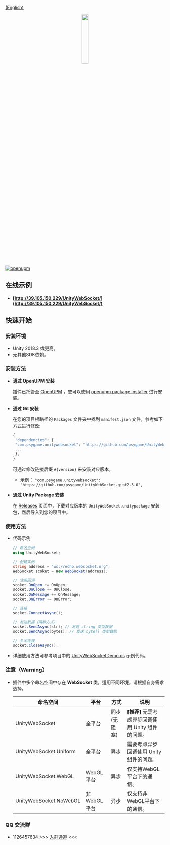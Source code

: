 
[(English)](README_EN.md)

<div align=center>
  <img src="https://s1.ax1x.com/2020/08/21/dYIAQU.png" width=20%/>
</div>

[![openupm](https://img.shields.io/npm/v/com.psygame.unitywebsocket?label=openupm&registry_uri=https://package.openupm.com)](https://openupm.com/packages/com.psygame.unitywebsocket/)

## **在线示例**

- **[http://39.105.150.229/UnityWebSocket/](http://39.105.150.229/UnityWebSocket/)**


## **快速开始**

### **安装环境**

- Unity 2018.3 或更高。
- 无其他SDK依赖。


### **安装方法**

- **通过 OpenUPM 安装**

  插件已托管至 [OpenUPM](https://openupm.com/packages/com.psygame.unitywebsocket/) ，您可以使用 [openupm package installer](https://package-installer.glitch.me/v1/installer/OpenUPM/com.psygame.unitywebsocket?registry=https%3A%2F%2Fpackage.openupm.com) 进行安装。

- **通过 Git 安装**

  在您的项目根路径的 `Packages` 文件夹中找到 `manifest.json` 文件，参考如下方式进行修改:
  ```js
  {
   "dependencies": {
   "com.psygame.unitywebsocket": "https://github.com/psygame/UnityWebSocket.git",
   ...
   },
  }
  ```

  可通过修改链接后缀 `#{version}` 来安装对应版本。
  * 示例： `"com.psygame.unitywebsocket": "https://github.com/psygame/UnityWebSocket.git#2.3.0",`


- **通过 Unity Package 安装**

  在 [Releases](https://github.com/psygame/UnityWebSocket/releases) 页面中，下载对应版本的 `UnityWebSocket.unitypackage` 安装包，然后导入到您的项目中。


### **使用方法**

- 代码示例

  ```csharp
  // 命名空间
  using UnityWebSocket;

  // 创建实例
  string address = "ws://echo.websocket.org";
  WebSocket scoket = new WebSocket(address);

  // 注册回调
  scoket.OnOpen += OnOpen;
  scoket.OnClose += OnClose;
  scoket.OnMessage += OnMessage;
  socket.OnError += OnError;

  // 连接
  socket.ConnectAsync();

  // 发送数据（两种方式）
  socket.SendAsync(str); // 发送 string 类型数据
  socket.SendAsync(bytes); // 发送 byte[] 类型数据

  // 关闭连接
  socket.CloseAsync();
  ```

- 详细使用方法可参考项目中的 [UnityWebSocketDemo.cs](Samples~/Demo/UnityWebSocketDemo.cs) 示例代码。


### **注意（Warning）**

- 插件中多个命名空间中存在 **WebSocket** 类，适用不同环境，请根据自身需求选择。

  命名空间 | 平台 | 方式 |  说明  
  -|-|-|-
  UnityWebSocket | 全平台 | 同步(无阻塞) | **[推荐]** 无需考虑异步回调使用 Unity 组件的问题。
  UnityWebSocket.Uniform | 全平台 | 异步 | 需要考虑异步回调使用 Unity 组件的问题。
  UnityWebSocket.WebGL | WebGL平台 | 异步 | 仅支持WebGL平台下的通信。
  UnityWebSocket.NoWebGL | 非WebGL平台 | 异步  | 仅支持非WebGL平台下的通信。

### **QQ 交流群**
- 1126457634 >>> [入群通道](https://qm.qq.com/cgi-bin/qm/qr?k=KcexYJ9aYwogFXbj2aN0XHH5b2G7ICmd) <<<
